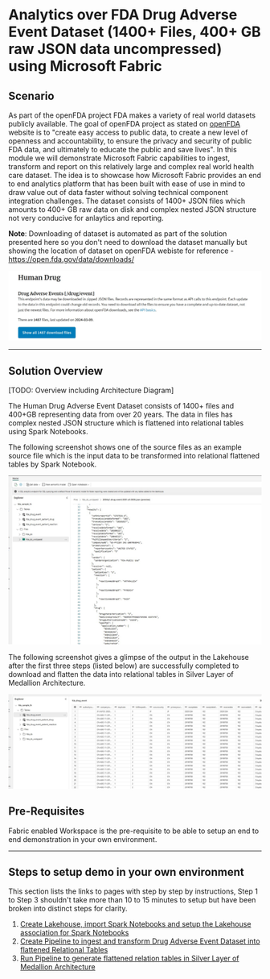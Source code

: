 # Analytics over FDA Drug Adverse Event Dataset (1400+ Files, 400+ GB raw JSON data uncompressed) using Microsoft Fabric 

## Scenario
As part of the openFDA project FDA makes a variety of real world datasets publicly available. The goal of openFDA project as stated on [openFDA](https://open.fda.gov/about/) website is to "create easy access to public data, to create a new level of openness and accountability, to ensure the privacy and security of public FDA data, and ultimately to educate the public and save lives". In this module we will demonstrate Microsoft Fabric capabilities to ingest, transform and report on this relatively large and complex real world health care dataset. The idea is to showcase how Microsoft Fabric provides an end to end analytics platform that has been built with ease of use in mind to draw value out of data faster without solving technical component integration challenges. The dataset consists of 1400+ JSON files which amounts to 400+ GB raw data on disk and complex nested JSON structure not very conducive for anlaytics and reporting.


**Note**: Downloading of dataset is automated as part of the solution presented here so you don't need to download the dataset manually but showing the location of dataset on openFDA webiste for reference - https://open.fda.gov/data/downloads/ 

![Drug Event Dataset](./images/DrugAdverseEventDataset.jpg)

***

## Solution Overview
[TODO: Overview including Architecture Diagram]

The Human Drug Adverse Event Dataset consists of 1400+ files and 400+GB representing data from over 20 years. The data in files has complex nested JSON structure which is flattened into relational tables using Spark Notebooks. 

The following screenshot shows one of the source files as an example source file which is the input data to be transformed into relational flattened tables by Spark Notebook.

![Raw JSON](./images/RawJSON.jpg)

The following screenshot gives a glimpse of the output in the Lakehouse after the first three steps (listed below) are successfully completed to download and flatten the data into relational tables in Silver Layer of Medallion Architecture.

![Flattened RelationalTables](./images/Lakehouse-PipelineJobComplete.jpg)



## Pre-Requisites
Fabric enabled Workspace is the pre-requisite to be able to setup an end to end demonstration in your own environment.

***

## Steps to setup demo in your own environment

This section lists the links to pages with step by step by instructions, Step 1 to Step 3 shouldn't take more than 10 to 15 minutes to setup but have been broken into distinct steps for clarity.

1. [Create Lakehouse, import Spark Notebooks and setup the Lakehouse association for Spark Notebooks](./docs/01-CreateLakehouse-SetupNotebooks.md)
2. [Create Pipeline to ingest and transform Drug Adverse Event Dataset into flattened Relational Tables](./docs/02-CreatePipeline.md)
3. [Run Pipeline to generate flattened relation tables in Silver Layer of Medallion Architecture](./docs/03-RunPipeline.md)



